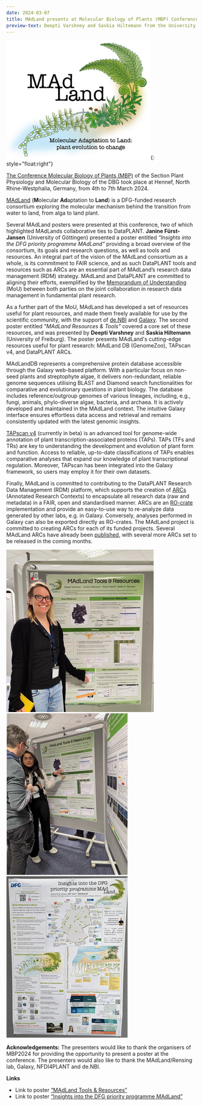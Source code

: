 ```yaml
---
date: 2024-03-07
title: MAdLand presents at Molecular Biology of Plants (MBP) Conference
preview-text: Deepti Varshney and Saskia Hiltemann from the University of Freiburg and the MAdLand consortium presented a poster entitled "MAdLand Resources & Tools" at the MBP2024 conference in Hennef. In this poster presentation they highlighted the close collaborations between MAdLAnd and DataPLANT.
---
```


![The MAdLand logo with the text “Molecular Adaptation to Land: plant evolution to change”](/src/assets/images/news/madland-logo.png){: style="float:right"}

[The Conference Molecular Biology of Plants (MBP)](https://www.pflanzen-molekularbiologie.de/conference-molecular-biology-of-plants) of the Section Plant Physiology and Molecular Biology of the DBG took place at Hennef, North Rhine-Westphalia, Germany, from 4th to 7th March 2024.

[MAdLand](https://madland.science/) (**M**olecular **Ad**aptation to **Land**) is a DFG-funded research consortium exploring the molecular mechanism behind the transition from water to land, from alga to land plant.

Several MAdLand posters were presented at this conference, two of which highlighted MAdLands collaborative ties to DataPLANT. **Janine Fürst-Jansen** (University of Göttingen) presented a poster entitled *“Insights into the DFG priority programme MAdLand”* providing a broad overview of the consortium, its goals and research questions, as well as tools and resources. An integral part of the vision of the MAdLand consortium as a whole, is its commitment to FAIR science, and as such DataPLANT tools and resources such as ARCs are an essential part of MAdLand’s research data management (RDM) strategy. MAdLand and DataPLANT are committed to aligning their efforts, exemplified by the [Memorandum of Understanding](https://nfdi4plants.org/content/news/2022-07-08-madland-and-dataplant-signed-a-memorandum-of-understanding.html) (MoU) between both parties on the joint collaboration in research data management in fundamental plant research.

As a further part of the MoU, MAdLand has developed a set of resources useful for plant resources, and made them freely available for use by the scientific community, with the support of [de.NBI](https://www.denbi.de) and [Galaxy](https://galaxyproject.org). The second poster entitled *"MAdLand Resources & Tools"* covered a core set of these resources, and was presented by **Deepti Varshney** and **Saskia Hiltemann** (University of Freiburg). The poster presents MAdLand's cutting-edge resources useful for plant research: MAdLand DB (GenomeZoo), TAPscan v4, and DataPLANT ARCs.

MAdLandDB represents a comprehensive protein database accessible through the Galaxy web-based platform. With a particular focus on non-seed plants and streptophyte algae, it delivers non-redundant, reliable genome sequences utilising BLAST and Diamond search functionalities for comparative and evolutionary questions in plant biology. The database includes reference/outgroup genomes of various lineages, including, e.g., fungi, animals, phylo-diverse algae, bacteria, and archaea. It is actively developed and maintained in the MAdLand context. The intuitive Galaxy interface ensures effortless data access and retrieval and remains consistently updated with the latest genomic insights.

[TAPscan v4](http://tapscan.plantcode.cup.uni-freiburg.de) (currently in beta) is an advanced tool for genome-wide annotation of plant transcription-associated proteins (TAPs). TAPs (TFs and TRs) are key to understanding the development and evolution of plant form and function. Access to reliable, up-to-date classifications of TAPs enables comparative analyses that expand our knowledge of plant transcriptional regulation. Moreover, TAPscan has been integrated into the Galaxy framework, so users may employ it for their own datasets.

Finally, MAdLand is committed to contributing to the DataPLANT Research Data Management (RDM) platform, which supports the creation of [ARCs](https://github.com/nfdi4plants/ARC-specification) (Annotated Research Contexts) to encapsulate all research data (raw and metadata) in a FAIR, open and standardised manner. ARCs are an [RO-crate](https://www.researchobject.org/ro-crate/) implementation and provide an easy-to-use way to re-analyze data generated by other labs, e.g. in Galaxy. Conversely, analyses performed in Galaxy can also be exported directly as RO-crates. The MAdLand project is committed to creating ARCs for each of its funded projects. Several MAdLand ARCs have already been [published](https://archive.nfdi4plants.org/search?q=&l=list&p=1&s=10&sort=newest), with several more ARCs set to be released in the coming months.

![Saskia Hiltemann standing in front of the MAdLand poster presented at the MBP2024 conference. Topics covered include Galaxy for user-friendly and FAIR data analysis, the Genome Zoo as a comprehensive protein database for plant and algal genomes. TAPscan as a tool for detecting transcription associate proteins. DataPLANT ARCs for FAIR and open research data. ](/src/assets/images/news/madland-poster-1.png)
![Deepti Varshney presenting the MAdLand poster at the MBP2024 conference. She is in conversation with one of the conference attendees](/src/assets/images/news/madland-poster-2.png)
![A second MAdLand poster presented at the conference. The poster provides an overview of the MAdLand DFG priority program and its goals. It includes a section highlighting the collaboration with DataPLANT in the upcoming second phase of the project.](/src/assets/images/news/madland-poster-3.png)

**Acknowledgements:** The presenters would like to thank the organisers of MBP2024 for providing the opportunity to present a poster at the conference. The presenters would also like to thank the MAdLand/Rensing lab, Galaxy, NFDI4PLANT and de.NBI.

**Links**
- Link to poster [“MAdLand Tools & Resources”](https://drive.google.com/file/d/1M0693KPXYoOUN1lIWsdtjEyQwPJVdfdZ/preview)
- Link to poster [“Insights into the DFG priority programme MAdLand”](https://drive.google.com/file/d/1jtnTGblmALB18ycNUCKIzQBx4m7PF-GA/preview)


